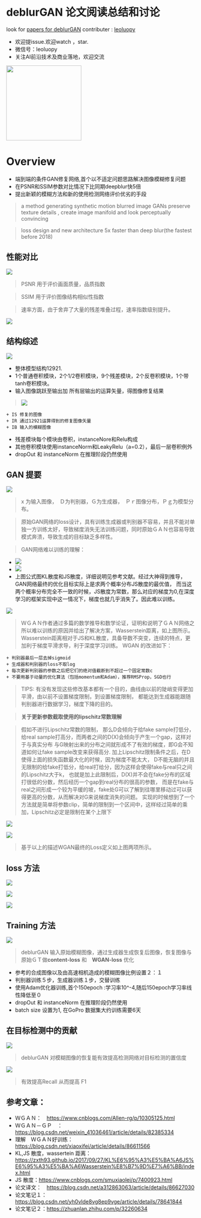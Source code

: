 

# deblurGAN 论文阅读总结和讨论

look for [papers for deblurGAN](./ECCV2018_deblurGAN.pdf)
contributer : [leoluopy](https://github.com/leoluopy)

+ 欢迎提issue.欢迎watch ，star.
+ 微信号：leoluopy
+ 关注AI前沿技术及商业落地，欢迎交流

<img width="200" height="200" src="https://github.com/leoluopy/paper_discussing/blob/master/wechat_id.jpeg"/>


# Overview
+ 端到端的条件GAN修复网络,首个以不适定问题思路解决图像模糊修复问题
+ 在PSNR和SSIM参数对比情况下比同期deepblur快5倍
+ 提出新颖的模糊方法和新的使用检测网络评价优劣的手段

> a method generating synthetic motion blurred image GANs preserve texture details , create image manifold and look perceptually convincing

>  loss design and new architecture 5x faster than deep blur(the fastest before 2018)

## 性能对比
![](./compare_PSNR_SSIM.png)
> PSNR 用于评价画面质量，品质指数

> SSIM 用于评价图像结构相似性指数

> 速率方面，由于舍弃了大量的残差堆叠过程，速率指数级别提升。

![](./output.png)

## 结构综述
![](./network.png)
+ 整体模型结构12921.
+ 1个普通卷积模块，2个1/2卷积模块，9个残差模块，2个反卷积模块，1个带tanh卷积模块。
+ 输入图像跳跃至输出加 所有层输出的运算矢量，得图像修复结果
> ![](./skip.png) 

    + IS 修复的图像
    + IR 通过12921运算得到的修复图像矢量
    + IB 输入的模糊图像
+ 残差模块每个模块由卷积，instanceNore和Relu构成
+ 其他卷积模块使用instanceNorm和LeakyRelu（a=0.2），最后一层卷积例外
+ dropOut 和 instanceNorm 在推理阶段仍然使用

## GAN 提要
![](./GAN_loss_ori.png)

> x 为输入图像，　Ｄ为判别器，Ｇ为生成器，　Ｐｒ图像分布，Ｐｇ为模型分布。

> 原始GAN网络的loss设计，具有训练生成器或判别器不容易，并且不能对单独一方训练太好，导致梯度消失无法训练问题，同时原始ＧＡＮ也容易导致模式奔溃，导致生成的目标缺乏多样性。

> GAN网络难以训练的理解：
  + ![](./KL.png) 
  + ![](./JS.png)
  + 上图公式图KL散度和JS散度，详细说明见参考文献。经过大神得到推导，GAN网络最终的优化目标实际上是求两个概率分布JS散度的最优值，
  而当这两个概率分布完全不一致的时候，JS散度为常数，那么对应的梯度为0,在深度学习的框架实现中这一情况下，梯度也就几乎消失了。因此难以训练。

![](./W-distance.png)

> ＷＧＡＮ作者通过多篇的数学推导和数学论证，证明和说明了ＧＡＮ网络之所以难以训练的原因并给出了解决方案，Wasserstein距离，如上图所示。
> Wasserstein距离相对于JS和KL散度，具备导数不突变，连续的特点，更加利于梯度平滑求导，利于深度学习训练。
> WGAN 的改进如下：

    + 判别器最后一层去掉sigmoid
    + 生成器和判别器的loss不取log
    + 每次更新判别器的参数之后把它们的绝对值截断到不超过一个固定常数c
    + 不要用基于动量的优化算法（包括momentum和Adam），推荐RMSProp，SGD也行
> TIPS: 有没有发现这些修改基本都有一个目的，曲线由以前的陡峭变得更加平滑，由以前不设置梯度限制，到设置梯度限制，
都能达到生成器能跟随判别器进行数据学习，梯度下降的目的。


> **关于更新参数截取使用的lipschitz常数理解**

> 假如不进行Lipschitz常数的限制，
 那么D会倾向于给fake sample打低分，给real sample打高分，而两者之间的D(X)会倾向于产生一个gap，这样对于与真实分布 
 与G映射出来的分布之间就形成不了有效的梯度，即G会不知道如何让fake sample改变来获得高分.
 加上Lipschitz限制条件之后，在D使得上面的损失函数最大化的时候，因为梯度不能太大，
 D不能无脑的并且无限制的给fake打低分，给real打给分，因为这样会使得fake与real只之间的Lipschitz大于k，
 也就是加上此限制后，D(X)并不会在fake分布的区域打很低的分数，然后经历一个gap到real分布的很高的参数，
 而是在fake与real之间形成一个较为平缓的坡，fake处G可以了解到往哪里移动过可以获得更高的分数，从而解决对G来说梯度消失的问题。
 实现的时候想到了一个方法就是简单将参数clip，简单的限制到一个区间中，这样经过简单的乘加，Lipschitz必定是限制在某个上限下
    
![](./WGAN-loss.png)

![](./WGAN-GP.png)

> 基于以上的描述WGAN最终的Loss定义如上图两项所示。
 

## loss 方法
![](./deblurGAN-loss.png)

![](./deblurGAN-GAN-loss.PNG)

![](./deblurGAN-content-loss.png)



## Training 方法
![](./training_sketch_map.PNG)
> deblurGAN 输入原始模糊图像，通过生成器生成恢复后图像，恢复图像与原始ＧＴ做**content-loss** 和　**WGAN-loss** 优化

+ 参考的合成图像以及由高速相机造成的模糊图像比例设置２：１
+ 判别器训练５步，生成器训练１步，交替训练
+ 使用Adam优化器训练,首个150epoch :学习率10^-4,随后150epoch学习率线性降低至０
+ dropOut 和 instanceNorm 在推理阶段仍然使用
+ batch size 设置为1, 在GoPro 数据集大约训练需要6天

## 在目标检测中的贡献
![](./detection-contribute.png)

> deblurGAN 对模糊图像的恢复能有效提高检测网络对目标检测的置信度

![](./detection-contribute2.png)

> 有效提高Recall 从而提高 F1


## 参考文章：

+ ＷＧＡＮ：　https://www.cnblogs.com/Allen-rg/p/10305125.html
+ ＷＧＡＮ－ＧＰ　：　https://blog.csdn.net/weixin_41036461/article/details/82385334
+ 理解　ＷＧＡＮ好训练：https://blog.csdn.net/xiaoxifei/article/details/86611566
+ KL,JS 散度，wassertein 距离：　https://zxth93.github.io/2017/09/27/KL%E6%95%A3%E5%BA%A6JS%E6%95%A3%E5%BA%A6Wasserstein%E8%B7%9D%E7%A6%BB/index.html
+ JS 散度：https://www.cnblogs.com/smuxiaolei/p/7400923.html
+ 论文译文：　https://blog.csdn.net/a312863063/article/details/86627030
+ 论文笔记１：　https://blog.csdn.net/yh0vlde8vg8ep9vge/article/details/78641844
+ 论文笔记２：https://zhuanlan.zhihu.com/p/32260634


